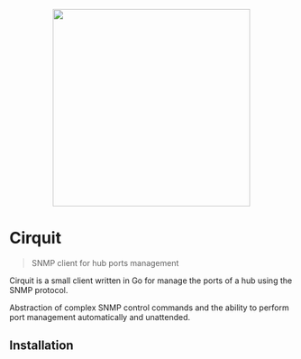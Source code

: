 
<p align="center">
  <img width="350" src="https://i.imgur.com/31oY57g.png">
</p>

# Cirquit
> SNMP client for hub ports management

Cirquit is a small client written in Go for manage the ports of a hub using the SNMP protocol. 

Abstraction of complex SNMP control commands and the ability to perform port management automatically and unattended.



## Installation
